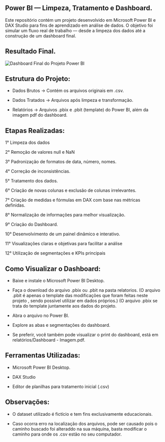 ## Power BI — Limpeza, Tratamento e Dashboard.

Este repositório contém um projeto desenvolvido em Microsoft Power BI e DAX Studio para fins de aprendizado em análise de dados.
O objetivo foi simular um fluxo real de trabalho — desde a limpeza dos dados até a construção de um dashboard final.


## Resultado Final. 


![Dashboard Final do Projeto Power BI](Relatórios\a4b47e62.png)
## Estrutura do Projeto:

- Dados Brutos → Contém os arquivos originais em .csv.

- Dados Tratados → Arquivos após limpeza e transformação.

- Relatórios → Arquivos .pbix e .pbit (template) do Power BI, além da imagem pdf do dashboard.


## Etapas Realizadas:

1° Limpeza dos dados

2° Remoção de valores null e NaN

3° Padronização de formatos de data, número, nomes.

4° Correção de inconsistências.

5° Tratamento dos dados.

6° Criação de novas colunas e exclusão de colunas irrelevantes.

7° Criação de medidas e fórmulas em DAX com base nas métricas definidas.

8° Normalização de informações para melhor visualização.

9° Criação do Dashboard.

10° Desenvolvimento de um painel dinâmico e interativo.

11° Visualizações claras e objetivas para facilitar a análise

12° Utilização de segmentações e KPIs principais

## Como Visualizar o Dashboard:

- Baixe e instale o Microsoft Power BI Desktop.

- Faça o download do arquivo .pbix ou .pbit na pasta relatorios. 
  (O arquivo .pbit é apenas o template das modificações que foram feitas neste projeto , sendo possível utilizar em dados próprios.)
  (O arquivo .pbix se trata do template juntamente aos dados do projeto. 

 - Abra o arquivo no Power BI.

- Explore as abas e segmentações do dashboard.

- Se preferir, você também pode visualizar o print do dashboard, está em relatórios/Dashboard - Imagem.pdf.

## Ferramentas Utilizadas:

- Microsoft Power BI Desktop.

- DAX Studio

- Editor de planilhas para tratamento inicial (.csv)

## Observações:

- O dataset utilizado é fictício e tem fins exclusivamente educacionais.

- Caso ocorra erro na localização dos arquivos, pode ser causado pois o caminho buscado foi alteraddo na sua máquina,
  basta modificar o caminho para onde os .csv estão no seu computador. 
